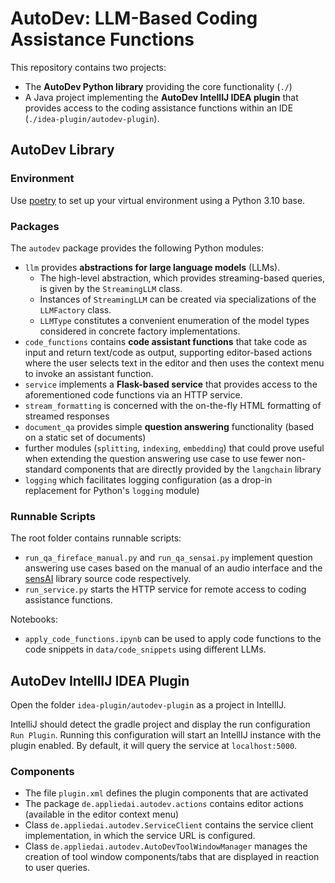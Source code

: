 # AutoDev: LLM-Based Coding Assistance Functions

This repository contains two projects:

* The **AutoDev Python library** providing the core functionality (`./`)
* A Java project implementing the **AutoDev IntellIJ IDEA plugin** that provides access to the coding assistance functions within an IDE (`./idea-plugin/autodev-plugin`).

## AutoDev Library

### Environment

Use [poetry](https://python-poetry.org) to set up your virtual environment using a Python 3.10 base.

### Packages

The `autodev` package provides the following Python modules:
* `llm` provides **abstractions for large language models** (LLMs).
  * The high-level abstraction, which provides streaming-based queries, is given by the `StreamingLLM` class.
  * Instances of `StreamingLLM` can be created via specializations of the `LLMFactory` class.
  * `LLMType` constitutes a convenient enumeration of the model types considered in concrete factory implementations.
* `code_functions` contains **code assistant functions** that take code as input and return text/code as output, supporting editor-based
  actions where the user selects text in the editor and then uses the context menu to invoke an assistant function.
* `service` implements a **Flask-based service** that provides access to the aforementioned code functions via an HTTP service.
* `stream_formatting` is concerned with the on-the-fly HTML formatting of streamed responses
* `document_qa` provides simple **question answering** functionality (based on a static set of documents)
* further modules (`splitting`, `indexing`, `embedding`) that could prove useful when extending the question answering use case to use fewer non-standard components that are directly provided by the `langchain` library
* `logging` which facilitates logging configuration (as a drop-in replacement for Python's `logging` module)

### Runnable Scripts

The root folder contains runnable scripts:
* `run_qa_fireface_manual.py` and `run_qa_sensai.py` implement question answering use cases based on the manual of an audio interface and the [sensAI](http://github.com/jambit/sensAI) library source code respectively.
* `run_service.py` starts the HTTP service for remote access to coding assistance functions.

Notebooks:
* `apply_code_functions.ipynb` can be used to apply code functions to the code snippets in `data/code_snippets` using different LLMs.

## AutoDev IntellIJ IDEA Plugin

Open the folder `idea-plugin/autodev-plugin` as a project in IntellIJ.

IntelliJ should detect the gradle project and display the run configuration `Run Plugin`.
Running this configuration will start an IntellIJ instance with the plugin enabled.
By default, it will query the service at `localhost:5000`.

### Components

* The file `plugin.xml` defines the plugin components that are activated
* The package `de.appliedai.autodev.actions` contains editor actions (available in the editor context menu)
* Class `de.appliedai.autodev.ServiceClient` contains the service client implementation, in which the service URL is configured.
* Class `de.appliedai.autodev.AutoDevToolWindowManager` manages the creation of tool window components/tabs that are displayed in reaction to user queries.


